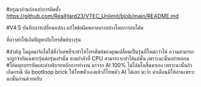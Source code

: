 #กรุณาอ่านก่อนทำการติดตั้ง
https://github.com/RealHard23/VTEC_Unlimit/blob/main/README.md

#V4.5
บันทึกการเปลี่ยนแปลง
แก้ไขข้อผิดพลาดบางอย่างโดยการลบโค้ด


ที่อาจทำให้เกิดปัญหากับโทรศัพท์บางรุ่น


#สำคัญ โมดูลมาจิกไม่ใช่สิ่งวิเศษที่จะทำให้โทรศัพท์ของคุณเปลี่ยนเป็นรุ่นที่ใหม่กว่าได้ ความสามารถจะถูกจำกัดเฉพาะรุ่นต่อรุ่นเท่านั้น ตามกำลังที่ CPU สามารถจะทำได้แค่นั้น เพราะฉะนั้นอย่าหลอน
#โค้ดทุกบรรทัดและคำอธิบายหลักการทำงาน มาจาก AI 100% ไม่ได้มโนขึ้นมาเอง เพราะฉะนั้นถ้าเกิดกรณี บัค bootloop brick ให้โทษตัวเองแล้วก็โทษตัว AI ได้เลย นะจ๊ะ คำเตือนมีให้อ่านเพราะฉะนั้นอ่านด้วยครับ
